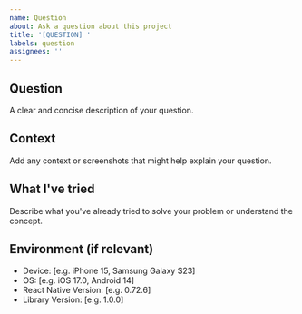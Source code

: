 ```yaml
---
name: Question
about: Ask a question about this project
title: '[QUESTION] '
labels: question
assignees: ''
---
```


## Question
A clear and concise description of your question.

## Context
Add any context or screenshots that might help explain your question.

## What I've tried
Describe what you've already tried to solve your problem or understand the concept.

## Environment (if relevant)
- Device: [e.g. iPhone 15, Samsung Galaxy S23]
- OS: [e.g. iOS 17.0, Android 14]
- React Native Version: [e.g. 0.72.6]
- Library Version: [e.g. 1.0.0]